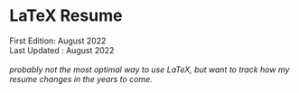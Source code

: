 # LaTeX Resume

First Edition: August 2022
<br>
Last Updated : August 2022
<br><br>
*probably not the most optimal way to use LaTeX, but want to track how my resume changes in the years to come.*

